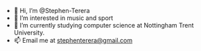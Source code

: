 - 👋 Hi, I’m @Stephen-Terera
- 👀 I’m interested in music and sport 
- 🌱 I’m currently studying computer science at Nottingham Trent University.
- 📫 Email me  at stephenterera@gmail.com

<!---
Stephen-Terera/Stephen-Terera is a ✨ special ✨ repository because its `README.md` (this file) appears on your GitHub profile.
You can click the Preview link to take a look at your changes.
--->

